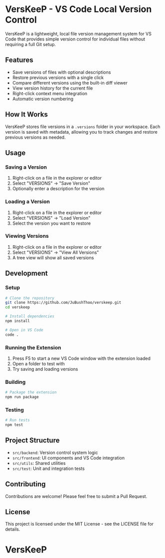 # VersKeeP - VS Code Local Version Control

VersKeeP is a lightweight, local file version management system for VS Code that provides simple version control for individual files without requiring a full Git setup.

## Features

- Save versions of files with optional descriptions
- Restore previous versions with a single click
- Compare different versions using the built-in diff viewer
- View version history for the current file
- Right-click context menu integration
- Automatic version numbering

## How It Works

VersKeeP stores file versions in a `.versions` folder in your workspace. Each version is saved with metadata, allowing you to track changes and restore previous versions as needed.

## Usage

### Saving a Version

1. Right-click on a file in the explorer or editor
2. Select "VERSIONS" → "Save Version"
3. Optionally enter a description for the version

### Loading a Version

1. Right-click on a file in the explorer or editor
2. Select "VERSIONS" → "Load Version"
3. Select the version you want to restore

### Viewing Versions

1. Right-click on a file in the explorer or editor
2. Select "VERSIONS" → "View All Versions"
3. A tree view will show all saved versions

## Development

### Setup

```bash
# Clone the repository
git clone https://github.com/JuBushThoo/verskeep.git
cd verskeep

# Install dependencies
npm install

# Open in VS Code
code .
```

### Running the Extension

1. Press F5 to start a new VS Code window with the extension loaded
2. Open a folder to test with
3. Try saving and loading versions

### Building

```bash
# Package the extension
npm run package
```

### Testing

```bash
# Run tests
npm test
```

## Project Structure

- `src/backend`: Version control system logic
- `src/frontend`: UI components and VS Code integration
- `src/utils`: Shared utilities
- `src/test`: Unit and integration tests

## Contributing

Contributions are welcome! Please feel free to submit a Pull Request.

## License

This project is licensed under the MIT License - see the LICENSE file for details.
# VersKeeP
